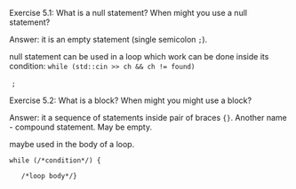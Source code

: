 Exercise 5.1: What is a null statement? When might you use a null
statement?  

Answer: it is an empty statement (single semicolon `;`).

null statement can be used in a loop which work can be done inside its condition:
`while (std::cin >> ch && ch != found)`

​	`;`

Exercise 5.2: What is a block? When might you might use a block?

Answer: it a sequence of statements inside pair of braces `{}`. Another name - compound statement. May be empty.

maybe used in the body of a loop.

`while (/*condition*/) {`

`	/*loop body*/}`

